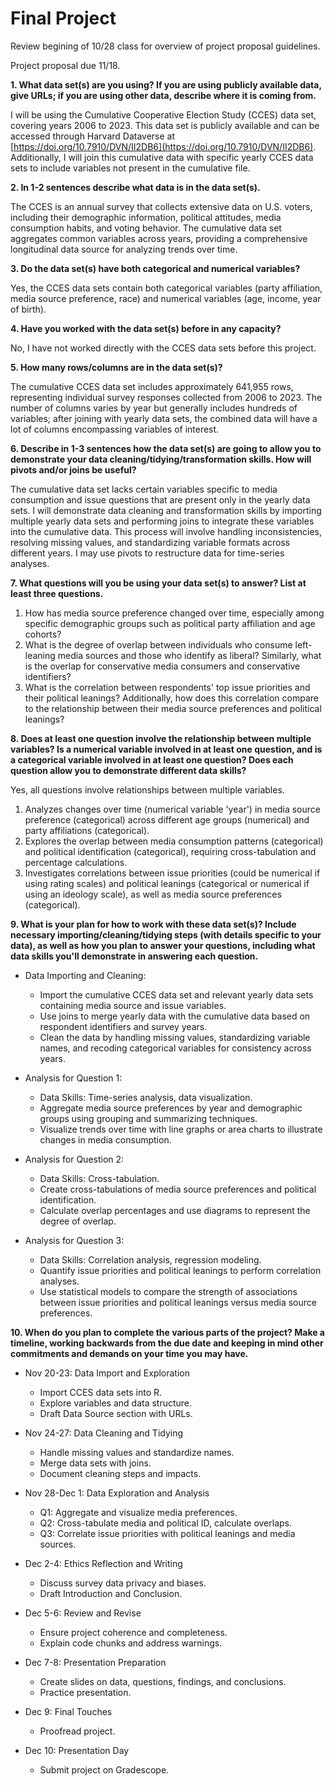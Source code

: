 # Final Project

Review begining of 10/28 class for overview of project proposal guidelines.

Project proposal due 11/18.


**1. What data set(s) are you using? If you are using publicly available data, give URLs; if you are using other data, describe where it is coming from.**

I will be using the Cumulative Cooperative Election Study (CCES) data set, covering years 2006 to 2023. This data set is publicly available and can be accessed through Harvard Dataverse at [https://doi.org/10.7910/DVN/II2DB6](https://doi.org/10.7910/DVN/II2DB6). Additionally, I will join this cumulative data with specific yearly CCES data sets to include variables not present in the cumulative file.


**2. In 1-2 sentences describe what data is in the data set(s).**

The CCES is an annual survey that collects extensive data on U.S. voters, including their demographic information, political attitudes, media consumption habits, and voting behavior. The cumulative data set aggregates common variables across years, providing a comprehensive longitudinal data source for analyzing trends over time.


**3. Do the data set(s) have both categorical and numerical variables?**

Yes, the CCES data sets contain both categorical variables (party affiliation, media source preference, race) and numerical variables (age, income, year of birth).


**4. Have you worked with the data set(s) before in any capacity?**

No, I have not worked directly with the CCES data sets before this project.


**5. How many rows/columns are in the data set(s)?**

The cumulative CCES data set includes approximately 641,955 rows, representing individual survey responses collected from 2006 to 2023. The number of columns varies by year but generally includes hundreds of variables; after joining with yearly data sets, the combined data will have a lot of columns encompassing variables of interest.


**6. Describe in 1-3 sentences how the data set(s) are going to allow you to demonstrate your data cleaning/tidying/transformation skills. How will pivots and/or joins be useful?**

The cumulative data set lacks certain variables specific to media consumption and issue questions that are present only in the yearly data sets. I will demonstrate data cleaning and transformation skills by importing multiple yearly data sets and performing joins to integrate these variables into the cumulative data. This process will involve handling inconsistencies, resolving missing values, and standardizing variable formats across different years. I may use pivots to restructure data for time-series analyses.


**7. What questions will you be using your data set(s) to answer? List at least three questions.**

1. How has media source preference changed over time, especially among specific demographic groups such as political party affiliation and age cohorts?
2. What is the degree of overlap between individuals who consume left-leaning media sources and those who identify as liberal? Similarly, what is the overlap for conservative media consumers and conservative identifiers?
3. What is the correlation between respondents' top issue priorities and their political leanings? Additionally, how does this correlation compare to the relationship between their media source preferences and political leanings?


**8. Does at least one question involve the relationship between multiple variables? Is a numerical variable involved in at least one question, and is a categorical variable involved in at least one question? Does each question allow you to demonstrate different data skills?**

Yes, all questions involve relationships between multiple variables.

1. Analyzes changes over time (numerical variable 'year') in media source preference (categorical) across different age groups (numerical) and party affiliations (categorical).
2. Explores the overlap between media consumption patterns (categorical) and political identification (categorical), requiring cross-tabulation and percentage calculations.
3. Investigates correlations between issue priorities (could be numerical if using rating scales) and political leanings (categorical or numerical if using an ideology scale), as well as media source preferences (categorical).


**9. What is your plan for how to work with these data set(s)? Include necessary importing/cleaning/tidying steps (with details specific to your data), as well as how you plan to answer your questions, including what data skills you'll demonstrate in answering each question.**

- Data Importing and Cleaning:
  - Import the cumulative CCES data set and relevant yearly data sets containing media source and issue variables.
  - Use joins to merge yearly data with the cumulative data based on respondent identifiers and survey years.
  - Clean the data by handling missing values, standardizing variable names, and recoding categorical variables for consistency across years.

- Analysis for Question 1:
  - Data Skills: Time-series analysis, data visualization.
  - Aggregate media source preferences by year and demographic groups using grouping and summarizing techniques.
  - Visualize trends over time with line graphs or area charts to illustrate changes in media consumption.

- Analysis for Question 2:
  - Data Skills: Cross-tabulation.
  - Create cross-tabulations of media source preferences and political identification.
  - Calculate overlap percentages and use diagrams to represent the degree of overlap.

- Analysis for Question 3:
  - Data Skills: Correlation analysis, regression modeling.
  - Quantify issue priorities and political leanings to perform correlation analyses.
  - Use statistical models to compare the strength of associations between issue priorities and political leanings versus media source preferences.


**10. When do you plan to complete the various parts of the project? Make a timeline, working backwards from the due date and keeping in mind other commitments and demands on your time you may have.**

- Nov 20-23: Data Import and Exploration
  - Import CCES data sets into R.
  - Explore variables and data structure.
  - Draft Data Source section with URLs.

- Nov 24-27: Data Cleaning and Tidying
  - Handle missing values and standardize names.
  - Merge data sets with joins.
  - Document cleaning steps and impacts.

- Nov 28-Dec 1: Data Exploration and Analysis
  - Q1: Aggregate and visualize media preferences.
  - Q2: Cross-tabulate media and political ID, calculate overlaps.
  - Q3: Correlate issue priorities with political leanings and media sources.

- Dec 2-4: Ethics Reflection and Writing
  - Discuss survey data privacy and biases.
  - Draft Introduction and Conclusion.

- Dec 5-6: Review and Revise
  - Ensure project coherence and completeness.
  - Explain code chunks and address warnings.

- Dec 7-8: Presentation Preparation
  - Create slides on data, questions, findings, and conclusions.
  - Practice presentation.

- Dec 9: Final Touches
  - Proofread project.

- Dec 10: Presentation Day
  - Submit project on Gradescope.